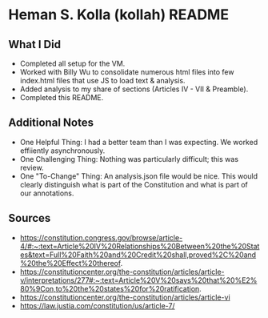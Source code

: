 # Heman S. Kolla (kollah) README

## What I Did

- Completed all setup for the VM.
- Worked with Billy Wu to consolidate numerous html files into few index.html files that use JS to load text & analysis.
- Added analysis to my share of sections (Articles IV - VII & Preamble).
- Completed this README.

## Additional Notes

- One Helpful Thing: I had a better team than I was expecting. We worked effiiently asynchronously.
- One Challenging Thing: Nothing was particularly difficult; this was review.
- One "To-Change" Thing: An analysis.json file would be nice. This would clearly distinguish what is part of the Constitution and what is part of our annotations.

## Sources

- https://constitution.congress.gov/browse/article-4/#:~:text=Article%20IV%20Relationships%20Between%20the%20States&text=Full%20Faith%20and%20Credit%20shall,proved%2C%20and%20the%20Effect%20thereof.
- https://constitutioncenter.org/the-constitution/articles/article-v/interpretations/277#:~:text=Article%20V%20says%20that%20%E2%80%9Con,to%20the%20states%20for%20ratification.
- https://constitutioncenter.org/the-constitution/articles/article-vi
- https://law.justia.com/constitution/us/article-7/
